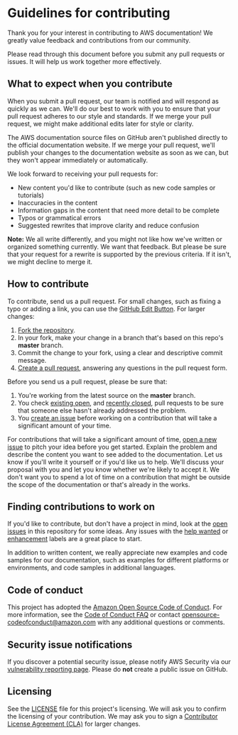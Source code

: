 # Guidelines for contributing

Thank you for your interest in contributing to AWS documentation! We greatly value feedback and contributions from our community.

Please read through this document before you submit any pull requests or issues. It will help us work together more effectively.

## What to expect when you contribute

When you submit a pull request, our team is notified and will respond as quickly as we can. We'll do our best to work with you to ensure that your pull request adheres to our style and standards. If we merge your pull request, we might make additional edits later for style or clarity.

The AWS documentation source files on GitHub aren't published directly to the official documentation website. If we merge your pull request, we'll publish your changes to the documentation website as soon as we can, but they won't appear immediately or automatically.

We look forward to receiving your pull requests for:

* New content you'd like to contribute (such as new code samples or tutorials)
* Inaccuracies in the content
* Information gaps in the content that need more detail to be complete
* Typos or grammatical errors
* Suggested rewrites that improve clarity and reduce confusion

**Note:** We all write differently, and you might not like how we've written or organized something currently. We want that feedback. But please be sure that your request for a rewrite is supported by the previous criteria. If it isn't, we might decline to merge it.

## How to contribute

To contribute, send us a pull request. For small changes, such as fixing a typo or adding a link, you can use the [GitHub Edit Button](https://blog.github.com/2011-04-26-forking-with-the-edit-button/). For larger changes:

1. [Fork the repository](https://help.github.com/articles/fork-a-repo/).
2. In your fork, make your change in a branch that's based on this repo's **master** branch.
3. Commit the change to your fork, using a clear and descriptive commit message.
4. [Create a pull request](https://help.github.com/articles/creating-a-pull-request-from-a-fork/), answering any questions in the pull request form.

Before you send us a pull request, please be sure that:

1. You're working from the latest source on the **master** branch.
2. You check [existing open](https://github.com/awsdocs/aws-cryptography-overview-developer-guide/pulls), and [recently closed](https://github.com/awsdocs/aws-cryptography-overview-developer-guide/pulls?q=is%3Apr+is%3Aclosed), pull requests to be sure that someone else hasn't already addressed the problem.
3. You [create an issue](https://github.com/awsdocs/aws-cryptography-overview-developer-guide/issues/new) before working on a contribution that will take a significant amount of your time.

For contributions that will take a significant amount of time, [open a new issue](https://github.com/awsdocs/aws-cryptography-overview-developer-guide/issues/new) to pitch your idea before you get started. Explain the problem and describe the content you want to see added to the documentation. Let us know if you'll write it yourself or if you'd like us to help. We'll discuss your proposal with you and let you know whether we're likely to accept it. We don't want you to spend a lot of time on a contribution that might be outside the scope of the documentation or that's already in the works.

## Finding contributions to work on

If you'd like to contribute, but don't have a project in mind, look at the [open issues](https://github.com/awsdocs/aws-cryptography-overview-developer-guide/issues) in this repository for some ideas. Any issues with the [help wanted](https://github.com/awsdocs/aws-cryptography-overview-developer-guide/labels/help%20wanted) or [enhancement](https://github.com/awsdocs/aws-cryptography-overview-developer-guide/labels/enhancement) labels are a great place to start.

In addition to written content, we really appreciate new examples and code samples for our documentation, such as examples for different platforms or environments, and code samples in additional languages.

## Code of conduct

This project has adopted the [Amazon Open Source Code of Conduct](https://aws.github.io/code-of-conduct). For more information, see the [Code of Conduct FAQ](https://aws.github.io/code-of-conduct-faq) or contact [opensource-codeofconduct@amazon.com](mailto:opensource-codeofconduct@amazon.com) with any additional questions or comments.

## Security issue notifications

If you discover a potential security issue, please notify AWS Security via our [vulnerability reporting page](http://aws.amazon.com/security/vulnerability-reporting/). Please do **not** create a public issue on GitHub.

## Licensing

See the [LICENSE](https://github.com/awsdocs/aws-cryptography-overview-developer-guide/blob/master/LICENSE) file for this project's licensing. We will ask you to confirm the licensing of your contribution. We may ask you to sign a [Contributor License Agreement (CLA)](http://en.wikipedia.org/wiki/Contributor_License_Agreement) for larger changes.
